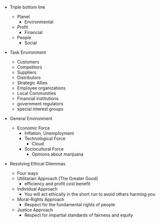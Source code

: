 
- Triple bottom line
	- Planet 
		- Environmental
	- Profit
		- Financial
	- People
		- Social

- Task Environment 
	- Customers
	- Competitors
	- Suppliers
	- Distributors
	- Strategic Allies
	- Employee organizations
	- Local Communities
	- Financial institutions 
	- government regulators
	- special interest groups

- General Environment
	- Economic Force
		- Inflation, Unemployment
		- Technological Force
			- Cloud
		- Sociocultural Force
			- Opinions about marijuana

- Resolving Ethical Dilemmas
	- Four ways
	- Utilitarian Approach (The Greater Good)
		- efficiency and profit cost benefit
	- Individual Approach 
		-  You will act ethically in the short run to avoid others harming you
	- Moral-Rights Approach
		- Respect for the fundamental rights of people
	- Justice Approach
		- Respect for impartial standards of fairness and equity 

